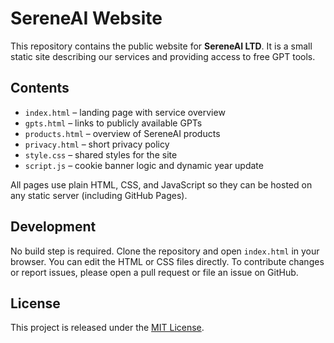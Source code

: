 # SereneAI Website

This repository contains the public website for **SereneAI LTD**. It is a small static site describing our services and providing access to free GPT tools.

## Contents
- `index.html` – landing page with service overview
- `gpts.html` – links to publicly available GPTs
- `products.html` – overview of SereneAI products
- `privacy.html` – short privacy policy
- `style.css` – shared styles for the site
- `script.js` – cookie banner logic and dynamic year update

All pages use plain HTML, CSS, and JavaScript so they can be hosted on any static server (including GitHub Pages).

## Development
No build step is required. Clone the repository and open `index.html` in your browser. You can edit the HTML or CSS files directly. To contribute changes or report issues, please open a pull request or file an issue on GitHub.

## License

This project is released under the [MIT License](LICENSE).
